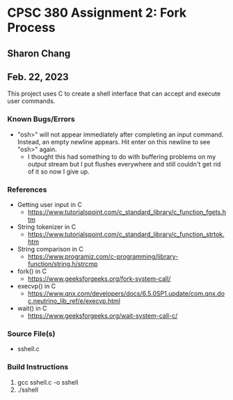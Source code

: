 # CPSC 380 Assignment 2: Fork Process

## Sharon Chang
## Feb. 22, 2023

This project uses C to create a shell interface that can accept and execute user commands.
### Known Bugs/Errors
* "osh>" will not appear immediately after completing an input command. Instead, an empty newline appears. Hit enter on this newline to see "osh>" again.
  * I thought this had something to do with buffering problems on my output stream but I put flushes everywhere and still couldn't get rid of it so now I give up.

### References
* Getting user input in C
  * https://www.tutorialspoint.com/c_standard_library/c_function_fgets.htm
* String tokenizer in C
  * https://www.tutorialspoint.com/c_standard_library/c_function_strtok.htm
* String comparison in C
  * https://www.programiz.com/c-programming/library-function/string.h/strcmp
* fork() in C
  * https://www.geeksforgeeks.org/fork-system-call/
* execvp() in C
  * https://www.qnx.com/developers/docs/6.5.0SP1.update/com.qnx.doc.neutrino_lib_ref/e/execvp.html
* wait() in C
  * https://www.geeksforgeeks.org/wait-system-call-c/

### Source File(s)
* sshell.c

### Build Instructions
1. gcc sshell.c -o sshell
2. ./sshell
